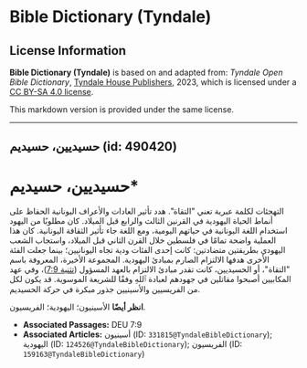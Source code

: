 # Bible Dictionary (Tyndale)

## License Information

**Bible Dictionary (Tyndale)** is based on and adapted from: _Tyndale Open Bible Dictionary_, [Tyndale House Publishers](https://tyndaleopenresources.com/), 2023, which is licensed under a [CC BY-SA 4.0 license](https://creativecommons.org/licenses/by-sa/4.0/legalcode.en).

This markdown version is provided under the same license.



--------------------------------

## حسيديين، حسيديم (id: 490420)

حسيديين، حسيديم\*
=================

التهجئات لكلمة عبرية تعني "التقاة". هدد تأثير العادات والأعراف اليونانية الحفاظ على أنماط الحياة اليهودية في القرنين الثالث والرابع قبل الميلاد. كان مطلوبًا من اليهود استخدام اللغة اليونانية في حياتهم اليومية، ومع اللغة جاء تأثير الثقافة اليونانية. كان هذا العملية واضحة تمامًا في فلسطين خلال القرن الثاني قبل الميلاد، واستجاب الشعب اليهودي بطريقتين متضادتين: كانت إحدى الفئات ودية تجاه اليونانيين؛ بينما جعلت الفئة الأخرى هدفها الالتزام الصارم بمبادئ اليهودية. المجموعة الأخيرة، المعروفة باسم "التقاة"، أو الحسيديين، كانت تقدر مبادئ الالتزام بالعهد المسؤول ([تثنية 7:9](https://ref.ly/Deut7:9))، وفي عهد المكابيين أصبحوا مقاتلين في جهودهم لعبادة ٱللهِ وفقًا للشريعة الموسوية. قد يكون لكل من الفريسيين والأسينيين جذور مبكرة في حركة الحسيديم.

**انظر أيضًا** الأسينيون؛ اليهودية؛ الفريسيون.

* **Associated Passages:** DEU 7:9
* **Associated Articles:** أسينيون (ID: `331815@TyndaleBibleDictionary`); اليهودية (ID: `124526@TyndaleBibleDictionary`); الفريسيون (ID: `159163@TyndaleBibleDictionary`)

